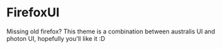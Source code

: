 # FirefoxUI
Missing old firefox?
This theme is a combination between australis UI and photon UI, hopefully you'll like it :D

